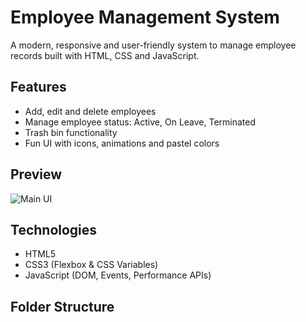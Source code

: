 #  Employee Management System

A modern, responsive and user-friendly system to manage employee records built with HTML, CSS and JavaScript.

##  Features

- Add, edit and delete employees
- Manage employee status: Active, On Leave, Terminated
- Trash bin functionality
- Fun UI with icons, animations and pastel colors

##  Preview

![Main UI](assetsscreenshot-main.png)

##  Technologies

- HTML5
- CSS3 (Flexbox & CSS Variables)
- JavaScript (DOM, Events, Performance APIs)

##  Folder Structure

